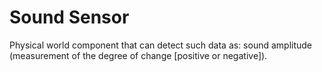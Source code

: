# Sound Sensor

Physical world component that can detect such data as: sound amplitude (measurement of the degree of change [positive or negative]).
